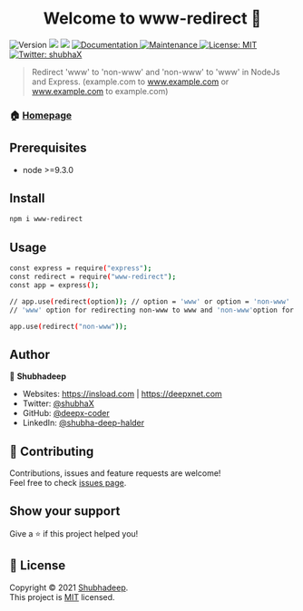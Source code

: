 <h1 align="center">Welcome to www-redirect 👋</h1>
<p>
  <img alt="Version" src="https://img.shields.io/badge/version-1.0.0-blue.svg?cacheSeconds=2592000" />
  <img src="https://img.shields.io/badge/npm-%3E%3D5.5.0-blue.svg" />
  <img src="https://img.shields.io/badge/node-%3E%3D9.3.0-blue.svg" />
  <a href="https://github.com/deepx-coder/www-redirect#readme" target="_blank">
    <img alt="Documentation" src="https://img.shields.io/badge/documentation-yes-brightgreen.svg" />
  </a>
  <a href="https://github.com/kefranabg/readme-md-generator/graphs/commit-activity" target="_blank">
    <img alt="Maintenance" src="https://img.shields.io/badge/Maintained%3F-yes-green.svg" />
  </a>
  <a href="https://github.com/deepx-coder/www-redirect/blob/main/LICENSE" target="_blank">
    <img alt="License: MIT" src="https://img.shields.io/github/license/deepx-coder/www-redirect" />
  </a>
  <a href="https://twitter.com/shubhaX" target="_blank">
    <img alt="Twitter: shubhaX" src="https://img.shields.io/twitter/follow/shubhaX.svg?style=social" />
  </a>
</p>

> Redirect 'www' to 'non-www' and 'non-www' to 'www' in NodeJs and Express. (example.com to www.example.com or www.example.com to example.com)

### 🏠 [Homepage](https://github.com/deepx-coder/www-redirect)

## Prerequisites

- node >=9.3.0

## Install

```sh
npm i www-redirect
```

## Usage

```sh
const express = require("express");
const redirect = require("www-redirect");
const app = express();

// app.use(redirect(option)); // option = 'www' or option = 'non-www'
// 'www' option for redirecting non-www to www and 'non-www'option for redirecting www to non-www

app.use(redirect("non-www")); 

```

## Author

👤 **Shubhadeep**

- Websites: https://insload.com | https://deepxnet.com
- Twitter: [@shubhaX](https://twitter.com/shubhaX)
- GitHub: [@deepx-coder](https://github.com/deepx-coder)
- LinkedIn: [@shubha-deep-halder](https://linkedin.com/in/shubha-deep-halder)

## 🤝 Contributing

Contributions, issues and feature requests are welcome!<br />Feel free to check [issues page](https://github.com/deepx-coder/www-redirect/issues).

## Show your support

Give a ⭐️ if this project helped you!

## 📝 License

Copyright © 2021 [Shubhadeep](https://github.com/deepx-coder).<br />
This project is [MIT](https://github.com/deepx-coder/www-redirect/blob/main/LICENSE) licensed.
